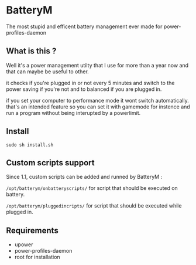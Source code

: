 # BatteryM
The most stupid and efficent battery management ever made for power-profiles-daemon

## What is this ? 

Well it's a power management utilty that I use for more than a year now and that can maybe be useful to other.

it checks if you're plugged in or not every 5 minutes and switch to the power saving if you're not and to balanced if you are plugged in.

if you set your computer to performance mode it wont switch automatically. that's an intended feature so you can set it with gamemode for instence and run a program without being interupted by a powerlimit.

## Install

`sudo sh install.sh`

## Custom scripts support

Since 1.1, custom scripts can be added and runned by BatteryM :

`/opt/batterym/onbatteryscripts/` for script that should be executed on battery.

`/opt/batterym/pluggedincripts/` for script that should be executed while plugged in.

## Requirements
- upower
- power-profiles-daemon
- root for installation
